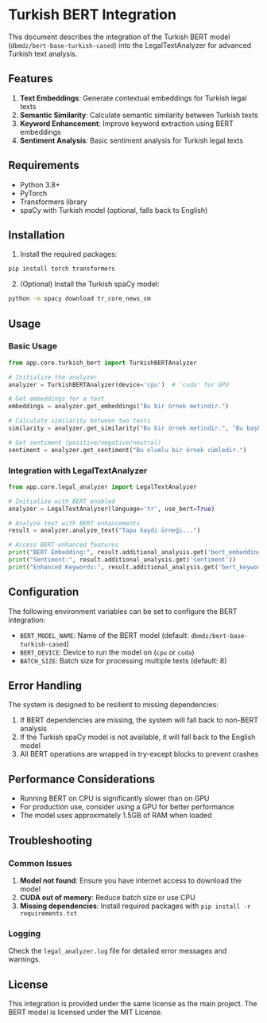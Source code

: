 # Turkish BERT Integration

This document describes the integration of the Turkish BERT model (`dbmdz/bert-base-turkish-cased`) into the LegalTextAnalyzer for advanced Turkish text analysis.

## Features

1. **Text Embeddings**: Generate contextual embeddings for Turkish legal texts
2. **Semantic Similarity**: Calculate semantic similarity between Turkish texts
3. **Keyword Enhancement**: Improve keyword extraction using BERT embeddings
4. **Sentiment Analysis**: Basic sentiment analysis for Turkish legal texts

## Requirements

- Python 3.8+
- PyTorch
- Transformers library
- spaCy with Turkish model (optional, falls back to English)

## Installation

1. Install the required packages:

```bash
pip install torch transformers
```

2. (Optional) Install the Turkish spaCy model:

```bash
python -m spacy download tr_core_news_sm
```

## Usage

### Basic Usage

```python
from app.core.turkish_bert import TurkishBERTAnalyzer

# Initialize the analyzer
analyzer = TurkishBERTAnalyzer(device='cpu')  # 'cuda' for GPU

# Get embeddings for a text
embeddings = analyzer.get_embeddings("Bu bir örnek metindir.")

# Calculate similarity between two texts
similarity = analyzer.get_similarity("Bu bir örnek metindir.", "Bu başka bir örnek metindir.")

# Get sentiment (positive/negative/neutral)
sentiment = analyzer.get_sentiment("Bu olumlu bir örnek cümledir.")
```

### Integration with LegalTextAnalyzer

```python
from app.core.legal_analyzer import LegalTextAnalyzer

# Initialize with BERT enabled
analyzer = LegalTextAnalyzer(language='tr', use_bert=True)

# Analyze text with BERT enhancements
result = analyzer.analyze_text("Tapu kaydı örneği...")

# Access BERT-enhanced features
print("BERT Embedding:", result.additional_analysis.get('bert_embedding'))
print("Sentiment:", result.additional_analysis.get('sentiment'))
print("Enhanced Keywords:", result.additional_analysis.get('bert_keyword_scores', {}))
```

## Configuration

The following environment variables can be set to configure the BERT integration:

- `BERT_MODEL_NAME`: Name of the BERT model (default: `dbmdz/bert-base-turkish-cased`)
- `BERT_DEVICE`: Device to run the model on (`cpu` or `cuda`)
- `BATCH_SIZE`: Batch size for processing multiple texts (default: 8)

## Error Handling

The system is designed to be resilient to missing dependencies:

1. If BERT dependencies are missing, the system will fall back to non-BERT analysis
2. If the Turkish spaCy model is not available, it will fall back to the English model
3. All BERT operations are wrapped in try-except blocks to prevent crashes

## Performance Considerations

- Running BERT on CPU is significantly slower than on GPU
- For production use, consider using a GPU for better performance
- The model uses approximately 1.5GB of RAM when loaded

## Troubleshooting

### Common Issues

1. **Model not found**: Ensure you have internet access to download the model
2. **CUDA out of memory**: Reduce batch size or use CPU
3. **Missing dependencies**: Install required packages with `pip install -r requirements.txt`

### Logging

Check the `legal_analyzer.log` file for detailed error messages and warnings.

## License

This integration is provided under the same license as the main project. The BERT model is licensed under the MIT License.
